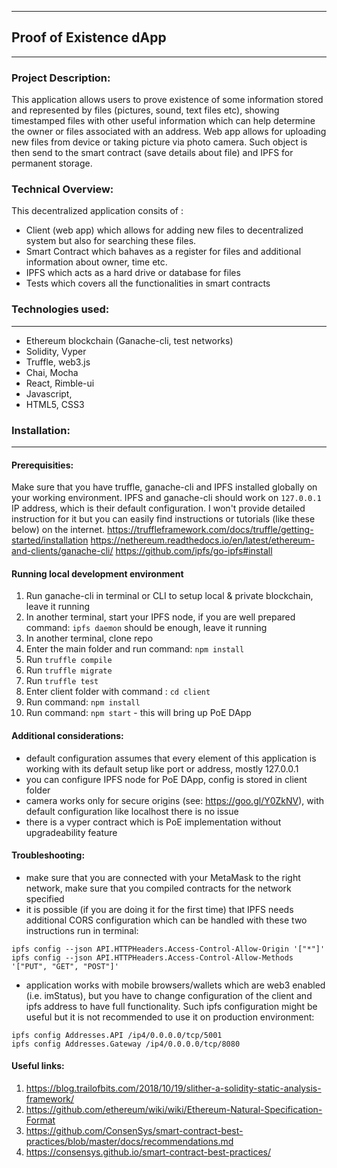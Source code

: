 -----------------------------------------------------
## Proof of Existence dApp
-----------------------------------------------------

### Project Description:
This application allows users to prove existence of some information stored and represented by files (pictures, sound, text files etc), showing timestamped files with other useful information which can help determine the owner or files associated with an address. Web app allows for uploading new files from device or taking picture via photo camera. Such object is then send to the smart contract (save details about file) and IPFS for permanent storage.

### Technical Overview:
This decentralized application consits of :
- Client (web app) which allows for adding new files to decentralized system but also for searching these files.
- Smart Contract which bahaves as a register for files and additional information about owner, time etc.
- IPFS which acts as a hard drive or database for files
- Tests which covers all the functionalities in smart contracts

### Technologies used:
---
- Ethereum blockchain (Ganache-cli, test networks)
- Solidity, Vyper
- Truffle, web3.js
- Chai, Mocha
- React, Rimble-ui
- Javascript,
- HTML5, CSS3

### Installation:
---

#### Prerequisities:
Make sure that you have truffle, ganache-cli and IPFS installed globally on your working environment.
IPFS and ganache-cli should work on `127.0.0.1` IP address, which is their default configuration.
I won't provide detailed instruction for it but you can easily find instructions or tutorials (like these below) on the internet.
https://truffleframework.com/docs/truffle/getting-started/installation
https://nethereum.readthedocs.io/en/latest/ethereum-and-clients/ganache-cli/
https://github.com/ipfs/go-ipfs#install

#### Running local development environment
1. Run ganache-cli in terminal or CLI to setup local & private blockchain, leave it running
2. In another terminal, start your IPFS node, if you are well prepared command: `ipfs daemon` should be enough, leave it running
3. In another terminal, clone repo
4. Enter the main folder and run command: `npm install`
5. Run `truffle compile`
6. Run `truffle migrate`
7. Run `truffle test`
8. Enter client folder with command : `cd client`
9. Run command: `npm install`
10. Run command: `npm start` - this will bring up PoE DApp

#### Additional considerations:
- default configuration assumes that every element of this application is working with its default setup like port or address, mostly 127.0.0.1
- you can configure IPFS node for PoE DApp, config is stored in client folder
- camera works only for secure origins (see: https://goo.gl/Y0ZkNV), with default configuration like localhost there is no issue
- there is a vyper contract which is PoE implementation without upgradeability feature

#### Troubleshooting:
- make sure that you are connected with your MetaMask to the right network, make sure that you compiled contracts for the network specified
- it is possible (if you are doing it for the first time) that IPFS needs additional CORS configuration which can be handled with these two instructions run in terminal:
```
ipfs config --json API.HTTPHeaders.Access-Control-Allow-Origin '["*"]'
ipfs config --json API.HTTPHeaders.Access-Control-Allow-Methods '["PUT", "GET", "POST"]'
```
- application works with mobile browsers/wallets which are web3 enabled (i.e. imStatus), but you have to change configuration of the client and ipfs address to have full functionality.
Such ipfs configuration might be useful but it is not recommended to use it on production environment:
```
ipfs config Addresses.API /ip4/0.0.0.0/tcp/5001
ipfs config Addresses.Gateway /ip4/0.0.0.0/tcp/8080
```

#### Useful links:
1. https://blog.trailofbits.com/2018/10/19/slither-a-solidity-static-analysis-framework/
2. https://github.com/ethereum/wiki/wiki/Ethereum-Natural-Specification-Format
3. https://github.com/ConsenSys/smart-contract-best-practices/blob/master/docs/recommendations.md
4. https://consensys.github.io/smart-contract-best-practices/
